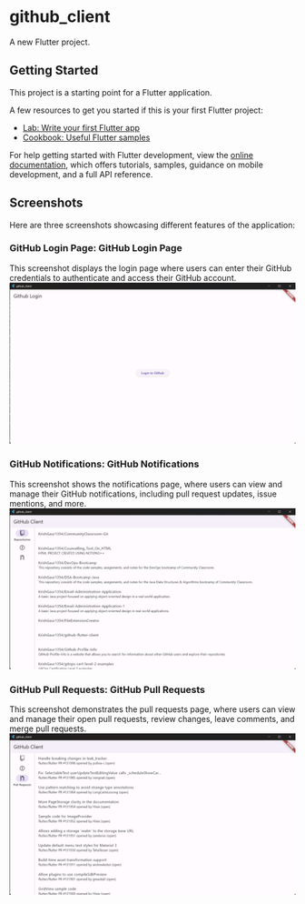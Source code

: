 # github_client

A new Flutter project.

## Getting Started

This project is a starting point for a Flutter application.

A few resources to get you started if this is your first Flutter project:

- [Lab: Write your first Flutter app](https://docs.flutter.dev/get-started/codelab)
- [Cookbook: Useful Flutter samples](https://docs.flutter.dev/cookbook)

For help getting started with Flutter development, view the
[online documentation](https://docs.flutter.dev/), which offers tutorials,
samples, guidance on mobile development, and a full API reference.

## Screenshots
Here are three screenshots showcasing different features of the application:

### GitHub Login Page: GitHub Login Page
This screenshot displays the login page where users can enter their GitHub credentials to authenticate and access their GitHub account.
<img src="https://github.com/KrishGaur1354/github-flutter-client/blob/main/github_login.png">

### GitHub Notifications: GitHub Notifications
This screenshot shows the notifications page, where users can view and manage their GitHub notifications, including pull request updates, issue mentions, and more.
<img src="https://github.com/KrishGaur1354/github-flutter-client/blob/main/github_noti.png">

### GitHub Pull Requests: GitHub Pull Requests
This screenshot demonstrates the pull requests page, where users can view and manage their open pull requests, review changes, leave comments, and merge pull requests.
<img src="https://github.com/KrishGaur1354/github-flutter-client/blob/main/github_pr.png">
